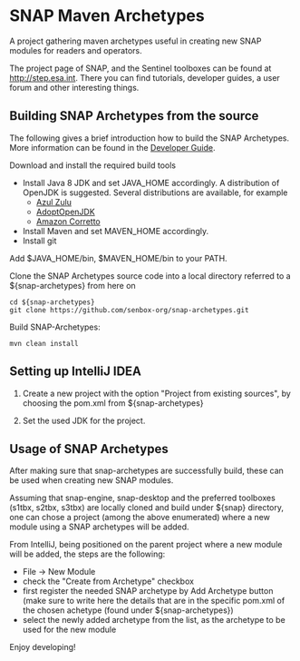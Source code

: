 SNAP Maven Archetypes
==========================

A project gathering maven archetypes useful in creating new SNAP modules for readers and operators.

The project page of SNAP, and the Sentinel toolboxes can be found at http://step.esa.int.
There you can find tutorials, developer guides, a user forum and other interesting things.


Building SNAP Archetypes from the source
------------------------------

The following gives a brief introduction how to build the SNAP Archetypes.
More information can be found in the [Developer Guide](https://senbox.atlassian.net/wiki/display/SNAP/Developer+Guide).


Download and install the required build tools

* Install Java 8 JDK and set JAVA_HOME accordingly. A distribution of OpenJDK is suggested. 
Several distributions are available, for example
  * [Azul Zulu](https://www.azul.com/downloads/zulu-community)  
  * [AdoptOpenJDK](https://adoptopenjdk.net)   
  * [Amazon Corretto](https://aws.amazon.com/de/corretto)	  
* Install Maven and set MAVEN_HOME accordingly. 
* Install git

Add $JAVA_HOME/bin, $MAVEN_HOME/bin to your PATH.

Clone the SNAP Archetypes source code into a local directory referred to a ${snap-archetypes} from here on

    cd ${snap-archetypes}
    git clone https://github.com/senbox-org/snap-archetypes.git
    
Build SNAP-Archetypes:

    mvn clean install


Setting up IntelliJ IDEA
------------------------

1. Create a new project with the option "Project from existing sources", by choosing the pom.xml from ${snap-archetypes}

2. Set the used JDK for the project.


Usage of SNAP Archetypes
------------------------
After making sure that snap-archetypes are successfully build, these can be used when creating new SNAP modules.

Assuming that snap-engine, snap-desktop and the preferred toolboxes (s1tbx, s2tbx, s3tbx) are locally cloned and build under ${snap} directory,
one can chose a project (among the above enumerated) where a new module using a SNAP archetypes will be added.

From IntelliJ, being positioned on the parent project where a new module will be added, the steps are the following:
- File -> New Module
- check the "Create from Archetype" checkbox
- first register the needed SNAP archetype by Add Archetype button (make sure to write here the details that are in the specific pom.xml of the chosen achetype (found under ${snap-archetypes})
- select the newly added archetype from the list, as the archetype to be used for the new module


Enjoy developing!


